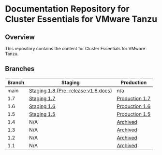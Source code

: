 # Documentation Repository for Cluster Essentials for VMware Tanzu

## Overview

This repository contains the content for Cluster Essentials for VMware Tanzu.

## Branches

| Branch | Staging | Production |
|--------|---------|------------|
| main    | [Staging 1.8 (Pre-release v1.8 docs)](https://docs-staging.vmware.com/en/Cluster-Essentials-for-VMware-Tanzu/1.8/cluster-essentials/deploy.html)    | n/a       |
| 1.7    | [Staging 1.7](https://docs-staging.vmware.com/en/Cluster-Essentials-for-VMware-Tanzu/1.7/cluster-essentials/deploy.html)    | [Production 1.7](https://docs.vmware.com/en/Cluster-Essentials-for-VMware-Tanzu/1.7/cluster-essentials/deploy.html) 
| 1.6    | [Staging 1.6](https://docs-staging.vmware.com/en/Cluster-Essentials-for-VMware-Tanzu/1.6/cluster-essentials/deploy.html)    | [Production 1.6](https://docs.vmware.com/en/Cluster-Essentials-for-VMware-Tanzu/1.6/cluster-essentials/deploy.html)       |
| 1.5    | [Staging 1.5](https://docs-staging.vmware.com/en/Cluster-Essentials-for-VMware-Tanzu/1.5/cluster-essentials/deploy.html)    | [Production 1.5](https://docs.vmware.com/en/Cluster-Essentials-for-VMware-Tanzu/1.5/cluster-essentials/deploy.html)       |
| 1.4    | N/A    | [Archived](https://docs.vmware.com/en/Cluster-Essentials-for-VMware-Tanzu/1.4/cluster-essentials.pdf)       |
| 1.3    | N/A    | [Archived](https://docs.vmware.com/en/Cluster-Essentials-for-VMware-Tanzu/1.3/cluster-essentials.pdf)       |
| 1.2    | N/A    | [Archived](https://docs.vmware.com/en/Cluster-Essentials-for-VMware-Tanzu/1.2/cluster-essentials.pdf)       |
| 1.1    | N/A    | [Archived](https://docs.vmware.com/en/Cluster-Essentials-for-VMware-Tanzu/1.1/cluster-essentials.pdf)       |
